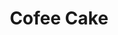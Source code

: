 ---
layout: recipe
title: Cofee Cake
description: 
prep_time: 15 minutes
cook_time: 45 minutes
temperature: 350°F
servings: 12
category: Breakfast
source: Freda Lapp

ingredients: |
  **Cake**
  - 1 box yellow cake mix
  - 1 3.4 oz box instant vanilla pudding mix
  - 2 eggs
  - 1 1/3 cups water
  - 2 tbsp vegetable oil
  **Topping**
  - 1 stick butter, melted
  - 1 cup flour
  - 1 cup brown sugar
  - 1 tbsp cinnamon

instructions: |
  1. Combine cake ingredients in a bowl and mix gently, letting the lumps remain.
  2. Pour into a greased 9x13 inch pan.
  3. In a separate bowl, mix topping ingredients until crumbly. Add to top of cake batter.
  4. Bake at 350°F for 40 minutes.

notes: | 
  - Slightly underbaked is much better than overbaked.
---